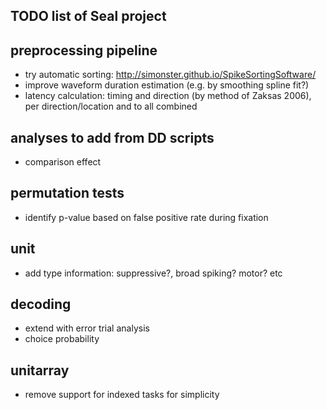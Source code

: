 TODO list of Seal project
-------------------------


preprocessing pipeline
----------------------
  - try automatic sorting: http://simonster.github.io/SpikeSortingSoftware/
  - improve waveform duration estimation (e.g. by smoothing spline fit?)
  - latency calculation: timing and direction (by method of Zaksas 2006), per direction/location and to all combined


analyses to add from DD scripts
-------------------------------
  - comparison effect


permutation tests
-----------------
  - identify p-value based on false positive rate during fixation


unit
----
  - add type information: suppressive?, broad spiking? motor? etc


decoding
--------
  - extend with error trial analysis
  - choice probability


unitarray
---------
  - remove support for indexed tasks for simplicity

